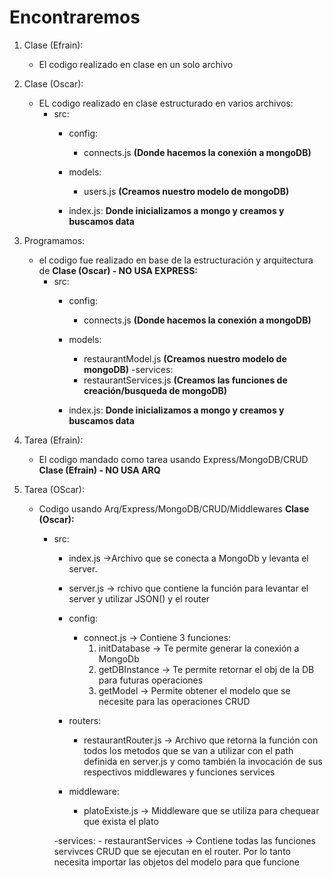 # Encontraremos

1. Clase (Efrain):
	- El codigo realizado en clase en un solo archivo
	
2. Clase (Oscar):
	- EL codigo realizado en clase estructurado en varios archivos:
		- src:
			- config: 
				- connects.js **(Donde hacemos la conexión a mongoDB)**
			- models:
				- users.js **(Creamos nuestro modelo de mongoDB)**

			- index.js: **Donde inicializamos a mongo y creamos y buscamos data**

3. Programamos:
	- el codigo fue realizado en base de la estructuración y arquitectura de **Clase (Oscar) - NO USA EXPRESS:**
		- src:
			- config: 
				- connects.js **(Donde hacemos la conexión a mongoDB)**
			- models:
				- restaurantModel.js **(Creamos nuestro modelo de mongoDB)**
			-services:
				- restaurantServices.js **(Creamos las funciones de creación/busqueda de mongoDB)**
				
			- index.js: **Donde inicializamos a mongo y creamos y buscamos data**

4. Tarea (Efrain):
	- El codigo mandado como tarea usando Express/MongoDB/CRUD **Clase (Efrain) - NO USA ARQ**


5. Tarea (OScar):
	- Codigo usando Arq/Express/MongoDB/CRUD/Middlewares **Clase (Oscar):**

		- src:
			- index.js ->Archivo que se conecta a MongoDb y levanta el server.

			- server.js -> rchivo que contiene la función para levantar el server y utilizar JSON() y el router

			- config:
				- connect.js -> Contiene 3 funciones:
					1. initDatabase -> Te permite generar la conexión a MongoDb 
					2. getDBInstance -> Te permite retornar el obj de la DB para futuras operaciones
					3. getModel -> Permite obtener el modelo que se necesite para las operaciones CRUD

			- routers:
				- restaurantRouter.js -> Archivo que retorna la función con todos los metodos que se van a utilizar con el path definida en server.js y  como también la invocación de sus respectivos middlewares y funciones services

			- middleware:
				- platoExiste.js -> Middleware que se utiliza para chequear que exista el plato 

			-services:
				- restaurantServices -> Contiene todas las funciones servivces CRUD que se ejecutan en el router. Por lo tanto necesita importar las objetos del modelo para que funcione


